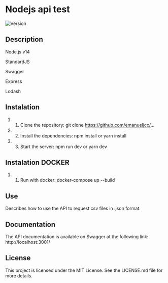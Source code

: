 # **Nodejs api test**
![Version](https://img.shields.io/badge/version-1.0.0-blue.svg)[](https://semver.org)

## **Description**

Node.js v14

StandardJS

Swagger

Express

Lodash
## **Instalation**
1. 1. Clone the repository: git clone https://github.com/emanueljcc/...
1. 2. Install the dependencies: npm install or yarn install
1. 3. Start the server: npm run dev or yarn dev

## **Instalation DOCKER**
1. 1. Run with docker: docker-compose up --build

## **Use**
Describes how to use the API to request csv files in .json format.
## **Documentation**
The API documentation is available on Swagger at the following link: http://localhost:3001/
## **License**
This project is licensed under the MIT License. See the LICENSE.md file for more details.
